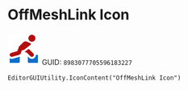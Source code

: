 # OffMeshLink Icon
![](/img/OffMeshLink%20Icon.png)
GUID: `8983077705596183227`
```
EditorGUIUtility.IconContent("OffMeshLink Icon")
```
